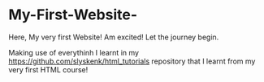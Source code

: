 # My-First-Website-
Here, My very first Website!
Am excited!
Let the journey begin.

Making use of everythinh I learnt in my https://github.com/slyskenk/html_tutorials repository that I learnt from my very first HTML course!
